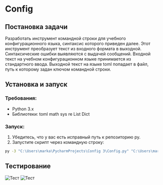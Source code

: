 # Config


## Постановка задачи
Разработать инструмент командной строки для учебного конфигурационного
языка, синтаксис которого приведен далее. Этот инструмент преобразует текст из
входного формата в выходной. Синтаксические ошибки выявляются с выдачей
сообщений.
Входной текст на учебном конфигурационном языке принимается из
стандартного ввода. Выходной текст на языке toml попадает в файл, путь к
которому задан ключом командной строки.


## Установка и запуск

### Требования:
- Python 3.x
- Библиотеки:  toml math sys re List Dict

### Запуск:
1. Убедитесь, что у вас есть исправный путь к репозиторию py.
2. Запустите скрипт через командную строку:
```bash
py -3 "C:\Users\marka\PycharmProjects\Config 3\Config.py" "C:\Users\marka\Desktop\output.toml"

```

## Тестирование
![Тест](https://i.imgur.com/ND4gZst.png)
![Тест](https://i.imgur.com/CL0cqpa.png)
